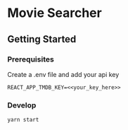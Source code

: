 # Movie Searcher

## Getting Started

### Prerequisites

Create a .env file and add your api key

```
REACT_APP_TMDB_KEY=<<your_key_here>>
```

### Develop

```
yarn start
```
